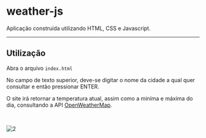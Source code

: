 # weather-js
Aplicação construída utilizando HTML, CSS e Javascript.

<hr>

## Utilização

Abra o arquivo ```index.html```

No campo de texto superior, deve-se digitar o nome da cidade a qual quer consultar e então pressionar ENTER.

O site irá retornar a temperatura atual, assim como a miníma  e máxima do dia, consultando a API 
<a href="https://openweathermap.org/current">OpenWeatherMap</a>.
</p>  
<br>

![2](https://i.imgur.com/X56LLK7.png)

